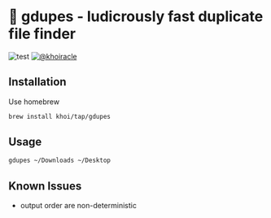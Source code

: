 # 🧹 gdupes - ludicrously fast duplicate file finder

![test](https://github.com/khoi/gdupes/workflows/test/badge.svg)
[![@khoiracle](https://img.shields.io/badge/contact-@khoiracle-4bbee3.svg?style=flat)](https://twitter.com/khoiracle)

## Installation

Use homebrew
```bash
brew install khoi/tap/gdupes
```

## Usage

```bash
gdupes ~/Downloads ~/Desktop
```

## Known Issues

- output order are non-deterministic
